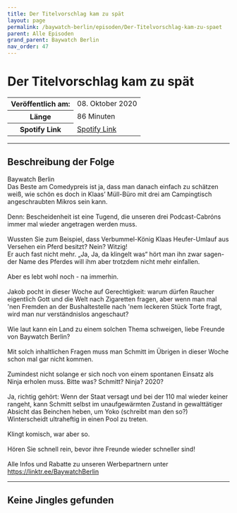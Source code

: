 ```yaml
---
title: Der Titelvorschlag kam zu spät
layout: page
permalink: /baywatch-berlin/episoden/Der-Titelvorschlag-kam-zu-spaet
parent: Alle Episoden
grand_parent: Baywatch Berlin
nav_order: 47
---
```


# Der Titelvorschlag kam zu spät
<table class="resp-table dcf-table dcf-table-responsive dcf-table-bordered dcf-table-striped dcf-w-100%">
                    <tbody>
                        <tr>
                            <th scope="row">Veröffentlich am:</th>
                            <td data-label="Veröffentlich am:">08. Oktober 2020</td>
                        </tr>
                        <tr>
                            <th scope="row">Länge </th>
                            <td data-label="Länge ">86 Minuten</td>
                        </tr><tr>
                                <th scope="row">Spotify Link</th>
                                <td data-label="Spotify Link"><a href="https://open.spotify.com/episode/6flkGVSxwhLvjcTcEOysoQ">Spotify Link</a></td>
                            </tr></tbody>
                </table>

***

## Beschreibung der Folge

<div>
Baywatch Berlin <br> Das Beste am Comedypreis ist ja, dass man danach einfach zu schätzen weiß, wie schön es doch in Klaas’ Müll-Büro mit drei am Campingtisch angeschraubten Mikros sein kann.  <br>  <br> Denn: Bescheidenheit ist eine Tugend, die unseren drei Podcast-Cabróns immer mal wieder angetragen werden muss.  <br>  <br> Wussten Sie zum Beispiel, dass Verbummel-König Klaas Heufer-Umlauf aus Versehen ein Pferd besitzt? Nein? Witzig!  <br> Er auch fast nicht mehr. „Ja, Ja, da klingelt was“ hört man ihn zwar sagen- der Name des Pferdes will ihm aber trotzdem nicht mehr einfallen.  <br>  <br> Aber es lebt wohl noch - na immerhin.  <br>  <br> Jakob pocht in dieser Woche auf Gerechtigkeit: warum dürfen Raucher eigentlich Gott und die Welt nach Zigaretten fragen, aber wenn man mal 'nen Fremden an der Bushaltestelle nach 'nem leckeren Stück Torte fragt, wird man nur verständnislos angeschaut? <br>  <br> Wie laut kann ein Land zu einem solchen Thema schweigen, liebe Freunde von Baywatch Berlin? <br>  <br> Mit solch inhaltlichen Fragen muss man Schmitt im Übrigen in dieser Woche schon mal gar nicht kommen. <br>  <br> Zumindest nicht solange er sich noch von einem spontanen Einsatz als Ninja erholen muss. Bitte was? Schmitt? Ninja? 2020?  <br>  <br> Ja, richtig gehört: Wenn der Staat versagt und bei der 110 mal wieder keiner rangeht, kann Schmitt selbst im unaufgewärmten Zustand in gewalttätiger Absicht das Beinchen heben, um Yoko (schreibt man den so?) Winterscheidt ultraheftig in einen Pool zu treten. <br>  <br> Klingt komisch, war aber so. <br>  <br> Hören Sie schnell rein, bevor ihre Freunde wieder schneller sind! <br>  <br> Alle Infos und Rabatte zu unseren Werbepartnern unter <a href="https://linktr.ee/BaywatchBerlin">https://linktr.ee/BaywatchBerlin</a>  
</div>

***

## Keine Jingles gefunden